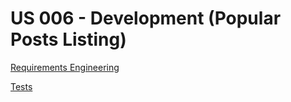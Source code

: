 # US 006 - Development (Popular Posts Listing)

[Requirements Engineering](01.requirements-engineering/readme.md)

[Tests](02.tests/readme.md)
